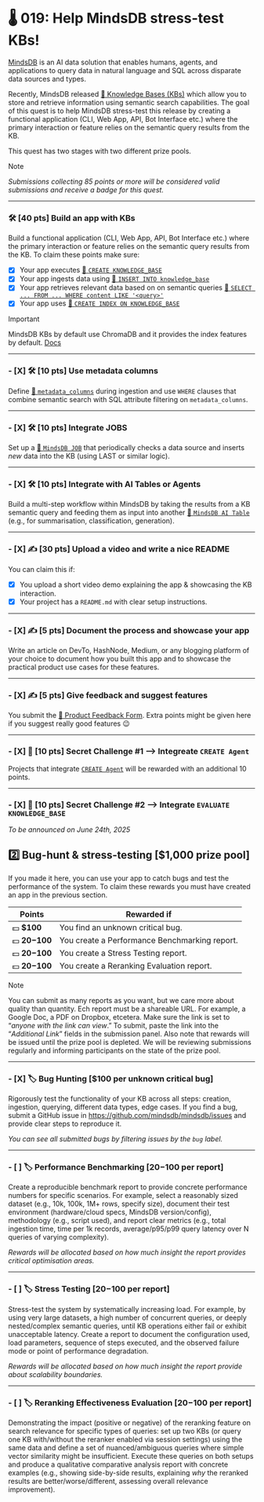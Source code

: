 # 🌡️ 019: Help MindsDB stress-test KBs!

[MindsDB](https://mindsdb.com/) is an AI data solution that enables humans, agents, and applications to query data in natural language and SQL across disparate data sources and types.

Recently, MindsDB released [🔗 Knowledge Bases (KBs)](https://docs.mindsdb.com/mindsdb_sql/knowledge-bases#how-knowledge-bases-work) which allow you to store and retrieve information using semantic search capabilities. The goal of this quest is to help MindsDB stress-test this release by creating a functional application (CLI, Web App, API, Bot Interface etc.) where the primary interaction or feature relies on the semantic query results from the KB.

This quest has two stages with two different prize pools.

> [!NOTE]
> _Submissions collecting 85 points or more will be considered valid submissions and receive a badge for this quest._

---

### **🛠️ [40 pts] Build an app with KBs**  

Build a functional application (CLI, Web App, API, Bot Interface etc.) where the primary interaction or feature relies on the semantic query results from the KB. To claim these points make sure:

- [X] Your app executes [🔗 `CREATE KNOWLEDGE_BASE`](https://docs.mindsdb.com/mindsdb_sql/knowledge-bases#create-knowledge-base-syntax)
- [X] Your app ingests data using [🔗 `INSERT INTO knowledge_base`](https://docs.mindsdb.com/mindsdb_sql/knowledge-bases#insert-into-syntax)
- [X] Your app retrieves relevant data based on on semantic queries [🔗 `SELECT ... FROM ... WHERE content LIKE '<query>'`](https://docs.mindsdb.com/mindsdb_sql/knowledge-bases#select-from-kb-syntax)
- [X] Your app uses [🔗 `CREATE INDEX ON KNOWLEDGE_BASE`](https://docs.mindsdb.com/mindsdb_sql/knowledge-bases#create-index-on-knowledge-base-syntax)

> [!IMPORTANT]  
> MindsDB KBs by default use ChromaDB and it provides the index features by default. [Docs](https://docs.mindsdb.com/mindsdb_sql/knowledge-bases#create-index-on-knowledge-base-syntax)

---

### - [X] **🛠️ [10 pts]  Use metadata columns**  

Define [🔗 `metadata_columns`](https://docs.mindsdb.com/mindsdb_sql/knowledge-bases#metadata-columns) during ingestion and use `WHERE` clauses that combine semantic search with SQL attribute filtering on `metadata_columns`.

---

### - [X] **🛠️ [10 pts] Integrate JOBS**

Set up a [🔗 `MindsDB JOB`](https://docs.mindsdb.com/rest/jobs/create#create-a-job) that periodically checks a data source and inserts *new* data into the KB (using LAST or similar logic).

---

### - [X] **🛠️ [10 pts] Integrate with AI Tables or Agents**

Build a multi-step workflow within MindsDB by taking the results from a KB semantic query and feeding them as input into another [🔗 `MindsDB AI Table`](https://docs.mindsdb.com/generative-ai-tables#what-are-generative-ai-tables) (e.g., for summarisation, classification, generation).

---

### - [X] **✍️ [30 pts] Upload a video and write a nice README**  

You can claim this if:

- [x] You upload a short video demo explaining the app & showcasing the KB interaction.
- [x] Your project has a `README.md` with clear setup instructions.

---

### - [X] **✍️ [5 pts] Document the process and showcase your app** 

Write an article on DevTo, HashNode, Medium, or any blogging platform of your choice to document how you built this app and to showcase the practical product use cases for these features.

---

### - [X] **✍️ [5 pts] Give feedback and suggest features**

You submit the [🔗 Product Feedback Form](https://quira-org.typeform.com/to/magewvh9). Extra points might be given here if you suggest really good features 😉

---

### - [X] **🎁 [10 pts] Secret Challenge #1 --> Integreate `CREATE Agent`**

Projects that integrate [`CREATE Agent`](https://docs.mindsdb.com/mindsdb_sql/agents/agent) will be rewarded with an additional 10 points.

---

### - [X] **🎁  [10 pts] Secret Challenge #2 --> Integrate `EVALUATE KNOWLEDGE_BASE`**

_To be announced on June 24th, 2025_


## 2️⃣ Bug-hunt & stress-testing [$1,000 prize pool]

If you made it here, you can use your app to catch bugs and test the performance of the system. To claim these rewards you must have created an app in the previous section.


| Points | Rewarded if |
| --- | --- |
| 💵 **$100** | You find an unknown critical bug. |
| 💵 **$20-$100** | You create a Performance Benchmarking report. |
| 💵 **$20-$100** | You create a Stress Testing report. |
| 💵 **$20-$100** | You create a Reranking Evaluation report. |

> [!NOTE]
> You can submit as many reports as you want, but we care more about quality than quantity. Ech report must be a shareable URL. For example, a Google Doc, a PDF on Dropbox, etcetera. Make sure the link is set to “_anyone with the link can view_.” To submit, paste the link into the “_Additional Link_” fields in the submission panel.
> Also note that rewards will be issued until the prize pool is depleted. We will be reviewing submissions regularly and informing participants on the state of the prize pool.

---

### - [X] 🏷️ **Bug Hunting** [**$100 per unknown critical bug**]

Rigorously test the functionality of your KB across all steps: creation, ingestion, querying, different data types, edge cases. If you find a bug, submit a GitHub issue in https://github.com/mindsdb/mindsdb/issues and provide clear steps to reproduce it.

*You can see all submitted bugs by filtering issues by the `bug` label.*

---

### - [ ] 🏷️ **Performance Benchmarking** [**$20-$100 per report**]

Create a reproducible benchmark report to provide concrete performance numbers for specific scenarios. For example, select a reasonably sized dataset (e.g., 10k, 100k, 1M+ rows, specify size), document their test environment (hardware/cloud specs, MindsDB version/config), methodology (e.g., script used), and report clear metrics (e.g., total ingestion time, time per 1k records, average/p95/p99 query latency over N queries of varying complexity).

*Rewards will be allocated based on how much insight the report provides critical optimisation areas.*

---

### - [ ] 🏷️ **Stress Testing** [**$20-$100 per report**]

Stress-test the system by systematically increasing load. For example, by using very large datasets, a high number of concurrent queries, or deeply nested/complex semantic queries, until KB operations either fail or exhibit unacceptable latency. Create a report to document the configuration used, load parameters, sequence of steps executed, and the observed failure mode or point of performance degradation.

*Rewards will be allocated based on how much insight the report provide about scalability boundaries.*

---

### - [ ] 🏷️ **Reranking Effectiveness Evaluation** [**$20-$100 per report**]

Demonstrating the impact (positive or negative) of the reranking feature on search relevance for specific types of queries: set up two KBs (or query one KB with/without the reranker enabled via session settings) using the same data and define a set of nuanced/ambiguous queries where simple vector similarity might be insufficient. Execute these queries on both setups and produce a qualitative comparative analysis report with concrete examples (e.g., showing side-by-side results, explaining *why* the reranked results are better/worse/different, assessing overall relevance improvement). 